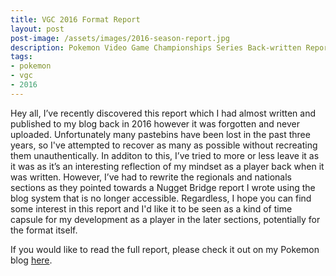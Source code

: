 ```yaml
---
title: VGC 2016 Format Report
layout: post
post-image: /assets/images/2016-season-report.jpg
description: Pokemon Video Game Championships Series Back-written Report From 2016. [Hatenablog Link]
tags:
- pokemon
- vgc
- 2016
---
```


Hey all, I’ve recently discovered this report which I had almost written and published to my blog back in 2016 however it was forgotten and never uploaded. Unfortunately many pastebins have been lost in the past three years, so I've attempted to recover as many as possible without recreating them unauthentically. In additon to this, I’ve tried to more or less leave it as it was as it’s an interesting reflection of my mindset as a player back when it was written. However, I’ve had to rewrite the regionals and nationals sections as they pointed towards a Nugget Bridge report I wrote using the blog system that is no longer accessible. Regardless, I hope you can find some interest in this report and I'd like it to be seen as a kind of time capsule for my development as a player in the later sections, potentially for the format itself.

If you would like to read the full report, please check it out on my Pokemon blog [here](http://sir-scrubbington.hatenablog.com/entry/2019/05/30/173413).